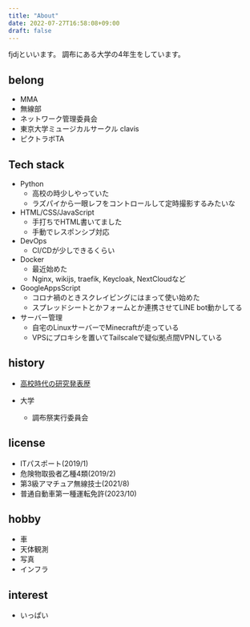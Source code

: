 ```yaml
---
title: "About"
date: 2022-07-27T16:58:08+09:00
draft: false
---
```


fjdjといいます。
調布にある大学の4年生をしています。

## belong
- MMA
- 無線部
- ネットワーク管理委員会
- 東京大学ミュージカルサークル clavis
- ピクトラボTA

## Tech stack
- Python
    - 高校の時少しやっていた
    - ラズパイから一眼レフをコントロールして定時撮影するみたいな
- HTML/CSS/JavaScript
    - 手打ちでHTML書いてました
    - 手動でレスポンシブ対応
- DevOps
    - CI/CDが少しできるくらい
- Docker
    - 最近始めた
    - Nginx, wikijs, traefik, Keycloak, NextCloudなど
- GoogleAppsScript
    - コロナ禍のときスクレイピングにはまって使い始めた
    - スプレッドシートとかフォームとか連携させてLINE bot動かしてる
- サーバー管理
    - 自宅のLinuxサーバーでMinecraftが走っている
    - VPSにプロキシを置いてTailscaleで疑似拠点間VPNしている

## history
- [高校時代の研究発表歴](/hs-awards)

- 大学
    - 調布祭実行委員会

## license
- ITパスポート(2019/1)
- 危険物取扱者乙種4類(2019/2)
- 第3級アマチュア無線技士(2021/8)
- 普通自動車第一種運転免許(2023/10)

## hobby
- 車
- 天体観測
- 写真
- インフラ

## interest
- いっぱい
